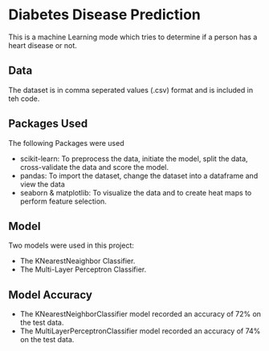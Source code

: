 # Diabetes Disease Prediction
This is a machine Learning mode which tries to determine if a person has a heart disease or not.

## Data
The dataset is in comma seperated values (.csv) format and is included in teh code.

## Packages Used
The following Packages were used
- scikit-learn: To preprocess the data, initiate the model, split the data, cross-validate the data and score the model.
- pandas: To import the dataset, change the dataset into a dataframe and view the data
- seaborn & matplotlib: To visualize the data and to create heat maps to perform feature selection.

## Model
Two models were used in this project:
- The KNearestNeaighbor Classifier.
- The Multi-Layer Perceptron Classifier.

## Model Accuracy
- The KNearestNeighborClassifier model recorded an accuracy of 72% on the test data.
- The MultiLayerPerceptronClassifier model recorded an accuracy of 74% on the test data.
